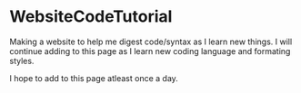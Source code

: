 # WebsiteCodeTutorial

<p>Making a website to help me digest code/syntax as I learn new things. I will continue adding to this page as I learn new coding language and formating styles.</p> 
<p>I hope to add to this page atleast once a day.</p>
